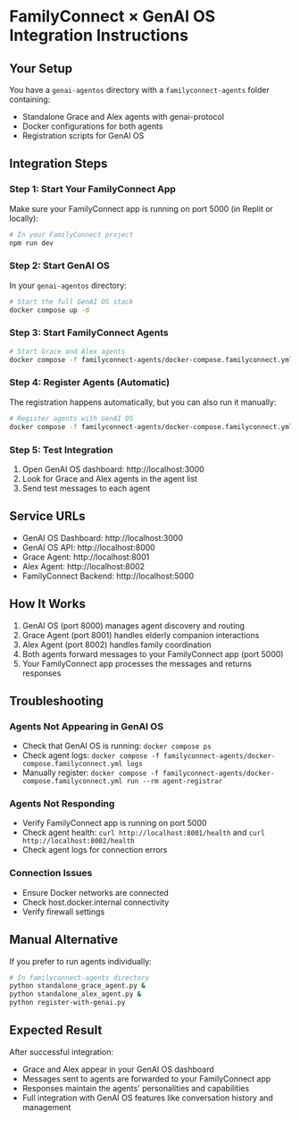 # FamilyConnect × GenAI OS Integration Instructions

## Your Setup
You have a `genai-agentos` directory with a `familyconnect-agents` folder containing:
- Standalone Grace and Alex agents with genai-protocol
- Docker configurations for both agents
- Registration scripts for GenAI OS

## Integration Steps

### Step 1: Start Your FamilyConnect App
Make sure your FamilyConnect app is running on port 5000 (in Replit or locally):
```bash
# In your FamilyConnect project
npm run dev
```

### Step 2: Start GenAI OS
In your `genai-agentos` directory:
```bash
# Start the full GenAI OS stack
docker compose up -d
```

### Step 3: Start FamilyConnect Agents
```bash
# Start Grace and Alex agents
docker compose -f familyconnect-agents/docker-compose.familyconnect.yml up -d
```

### Step 4: Register Agents (Automatic)
The registration happens automatically, but you can also run it manually:
```bash
# Register agents with GenAI OS
docker compose -f familyconnect-agents/docker-compose.familyconnect.yml run --rm agent-registrar
```

### Step 5: Test Integration
1. Open GenAI OS dashboard: http://localhost:3000
2. Look for Grace and Alex agents in the agent list
3. Send test messages to each agent

## Service URLs
- GenAI OS Dashboard: http://localhost:3000
- GenAI OS API: http://localhost:8000
- Grace Agent: http://localhost:8001
- Alex Agent: http://localhost:8002
- FamilyConnect Backend: http://localhost:5000

## How It Works
1. GenAI OS (port 8000) manages agent discovery and routing
2. Grace Agent (port 8001) handles elderly companion interactions
3. Alex Agent (port 8002) handles family coordination
4. Both agents forward messages to your FamilyConnect app (port 5000)
5. Your FamilyConnect app processes the messages and returns responses

## Troubleshooting

### Agents Not Appearing in GenAI OS
- Check that GenAI OS is running: `docker compose ps`
- Check agent logs: `docker compose -f familyconnect-agents/docker-compose.familyconnect.yml logs`
- Manually register: `docker compose -f familyconnect-agents/docker-compose.familyconnect.yml run --rm agent-registrar`

### Agents Not Responding
- Verify FamilyConnect app is running on port 5000
- Check agent health: `curl http://localhost:8001/health` and `curl http://localhost:8002/health`
- Check agent logs for connection errors

### Connection Issues
- Ensure Docker networks are connected
- Check host.docker.internal connectivity
- Verify firewall settings

## Manual Alternative
If you prefer to run agents individually:
```bash
# In familyconnect-agents directory
python standalone_grace_agent.py &
python standalone_alex_agent.py &
python register-with-genai.py
```

## Expected Result
After successful integration:
- Grace and Alex appear in your GenAI OS dashboard
- Messages sent to agents are forwarded to your FamilyConnect app
- Responses maintain the agents' personalities and capabilities
- Full integration with GenAI OS features like conversation history and management
